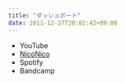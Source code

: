 ```yaml
---
title: "ダッシュボード"
date: 2011-12-27T20:02:42+09:00
---
```


- YouTube
- [NicoNico](https://nico.ms/sm16539982)
- Spotify
- Bandcamp

